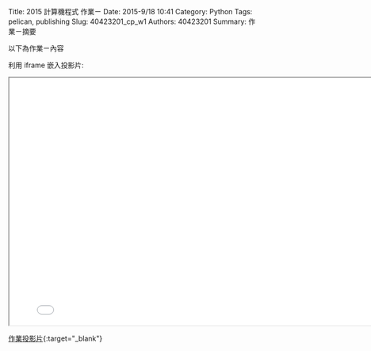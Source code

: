 Title: 2015 計算機程式 作業ㄧ
Date: 2015-9/18 10:41
Category: Python
Tags: pelican, publishing
Slug: 40423201_cp_w1
Authors: 40423201
Summary: 作業ㄧ摘要

以下為作業ㄧ內容

利用 iframe 嵌入投影片:

<iframe src="40423201_cp_w1_p.html" width="800" height="500"></iframe>

[作業投影片](40423201_cp_w1_p.html){:target="_blank"}